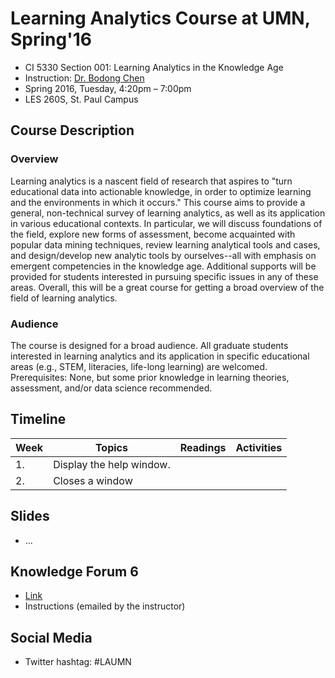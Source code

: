 # Learning Analytics Course at UMN, Spring'16
- CI 5330 Section 001: Learning Analytics in the Knowledge Age
- Instruction: [Dr. Bodong Chen](http://meefen.github.io/)
- Spring 2016, Tuesday, 4:20pm – 7:00pm
- LES 260S, St. Paul Campus

## Course Description
### Overview
Learning analytics is a nascent field of research that aspires to "turn educational data into actionable knowledge, in order to optimize learning and the environments in which it occurs." This course aims to provide a general, non-technical survey of learning analytics, as well as its application in various educational contexts. In particular, we will discuss foundations of the field, explore new forms of assessment, become acquainted with popular data mining techniques, review learning analytical tools and cases, and design/develop new analytic tools by ourselves--all with emphasis on emergent competencies in the knowledge age. Additional supports will be provided for students interested in pursuing specific issues in any of these areas. Overall, this will be a great course for getting a broad overview of the field of learning analytics.

### Audience
The course is designed for a broad audience. All graduate students interested in learning analytics and its application in specific educational areas (e.g., STEM, literacies, life-long learning) are welcomed. Prerequisites: None, but some prior knowledge in learning theories, assessment, and/or data science recommended.

## Timeline

| Week | Topics          | Readings     | Activities      |
| ------------- | ----------- | ------------- | ----------- |
| 1.       | Display the help window.|  |  |
| 2.     | Closes a window     |  |  |

## Slides

- ...

## Knowledge Forum 6
- [Link](http://bit.ly/kf-6)
- Instructions (emailed by the instructor)

## Social Media
- Twitter hashtag: #LAUMN
